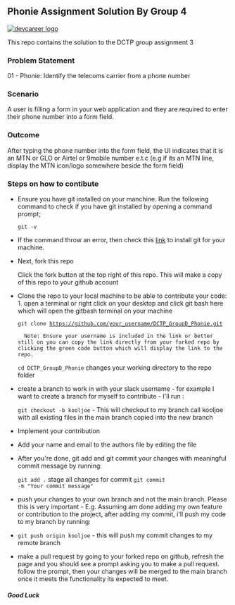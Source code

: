 ## Phonie Assignment Solution By Group 4

[![devcareer logo](https://devcareer.io/assets/Logo-2604ce48.svg)](https://devcareer.io/)

This repo contains the solution to the DCTP group assignment 3

### Problem Statement

01 - Phonie: Identify the telecoms carrier from a phone number

### Scenario

A user is filling a form in your web application and they are required to enter their phone number into a form field.

### Outcome

After typing the phone number into the form field, the UI indicates that it is an MTN or GLO or Airtel or 9mobile number e.t.c (e.g if its an MTN line, display the MTN icon/logo somewhere beside the form field)

### Steps on how to contibute

- Ensure you have git installed on your manchine. Run the following command to check if you have git installed by opening a command prompt;

  <code>git -v</code>

- If the command throw an error, then check this [link](https://kinsta.com/knowledgebase/install-git/) to install git for your machine.

- Next, fork this repo

  Click the fork button at the top right of this repo. This will make a copy of this repo to your github account

- Clone the repo to your local machine to be able to contribute your code: 1. open a terminal or right click on your desktop and click git bash here which will open the gitbash terminal on your machine

  <code>git clone https://github.com/your_username/DCTP_GroupD_Phonie.git</code>

        Note: Ensure your username is included in the link or better still on you can copy the link directly from your forked repo by clicking the green code button which will display the link to the repo.

  <code>cd DCTP_GroupD_Phonie</code> changes your working directory to the repo folder

- create a branch to work in with your slack username - for example I want to create a branch for myself to contribute - I'll run :

  <code>git checkout -b kooljoe</code> - This will checkout to my branch call kooljoe with all existing files in the main branch copied into the new branch

- Implement your contribution

- Add your name and email to the authors file by editing the file

- After you're done, git add and git commit your changes with meaningful commit message by running:

  <code>git add .</code> stage all changes for commit
  <code>git commit -m "Your commit message"</code>

- push your changes to your own branch and not the main branch. Please this is very important - E.g. Assuming am done adding my own feature or contribution to the project, after adding my commit, i'll push my code to my branch by running:

- <code>git push origin kooljoe</code> - this will push my commit changes to my remote branch

- make a pull request by going to your forked repo on github, refresh the page and you should see a prompt asking you to make a pull request. follow the prompt, then your changes will be merged to the main branch once it meets the functionality its expected to meet.

##### Good Luck
